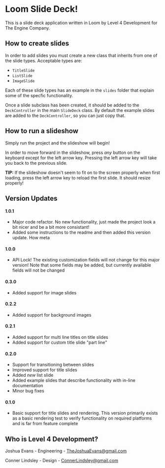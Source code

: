 Loom Slide Deck!
================

This is a slide deck application written in Loom by Level 4 Development for The Engine Company.

## How to create slides
In order to add slides you must create a new class that inherits from one of the slide types. Acceptable types are:
- `TitleSlide`
- `ListSlide`
- `ImageSlide`

Each of these slide types has an example in the `slides` folder that explain some of the specfic functionality.

Once a slide subclass has been created, it should be added to the `DeckController` in the main `SlideDeck` class. By default the example slides are added to the `DeckController`, so you can just copy that.

## How to run a slideshow
Simply run the project and the slideshow will begin!

In order to move forward in the slideshow, press *any* button on the keyboard except for the left arrow key. Pressing the left arrow key will take you back to the previous slide.

**TIP:** If the slideshow doesn't seem to fit on to the screen properly when first loading, press the left arrow key to reload the first slide. It should resize properly!

## Version Updates
#### 1.0.1
- Major code refactor. No new functionality, just made the project look a bit nicer and be a bit more consistant!
- Added some instructions to the readme and then added this version update. How meta

#### 1.0.0
- API Lock! The existing customization fields will not change for this major version! Note that some fields may be added, but currently available fields will not be changed

#### 0.3.0
- Added support for image slides

#### 0.2.2
- Added support for background images

#### 0.2.1
- Added support for multi line titles on title slides
- Added support for custom title slide "part line"

#### 0.2.0
- Support for transitioning between slides
- Improved support for title slides
- Added *new* list slide
- Added example slides that describe functionality with in-line documentation
- Minor bug fixes

#### 0.1.0
- Basic support for title slides and rendering. This version primarily exists as a basic rendering test to verify functionality on required platforms and is far from feature complete



## Who is Level 4 Development?
Joshua Evans - Engineering - TheJoshuaEvans@gmail.com

Conner Lindsley - Design - ConnerLindsley@gmail.com
